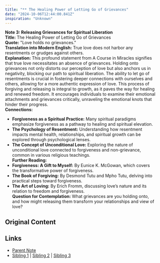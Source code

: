 ```yaml
---
title: "** The Healing Power of Letting Go of Grievances"
date: "2024-10-06T12:44:00.841Z"
inspiration: "Unknown"
---
```



**Note 3: Releasing Grievances for Spiritual Liberation**  
**Title:** The Healing Power of Letting Go of Grievances  
**Quote:** "Love holds no grievances."  
**Translation into Modern English:** True love does not harbor any resentments or grudges against others.  
**Explanation:** This profound statement from A Course in Miracles signifies that true love necessitates an absence of grievances. Holding onto grievances not only distorts our perception of love but also anchors us in negativity, blocking our path to spiritual liberation. The ability to let go of resentments is crucial in fostering deeper connections with ourselves and others, allowing for a more authentic expression of love. This process of forgiving and releasing is integral to growth, as it paves the way for healing and renewed freedom. It encourages individuals to examine their emotional attachments and grievances critically, unraveling the emotional knots that hinder their progress.  
**Connections:**  
- **Forgiveness as a Spiritual Practice:** Many spiritual paradigms emphasize forgiveness as a pathway to healing and spiritual elevation.  
- **The Psychology of Resentment:** Understanding how resentment impacts mental health, relationships, and spiritual growth can be explored through psychological lenses.  
- **The Concept of Unconditional Love:** Exploring the nature of unconditional love connected to forgiveness and non-grievance, common in various religious teachings.  
**Further Reading:**  
- **Forgiveness: A Gift to Myself:** By Eunice K. McGowan, which covers the transformative power of forgiveness.  
- **The Book of Forgiving:** By Desmond Tutu and Mpho Tutu, delving into practical steps toward forgiveness.  
- **The Art of Loving:** By Erich Fromm, discussing love’s nature and its relation to freedom and forgiveness.  
**Question for Contemplation:** What grievances are you holding onto, and how might releasing them transform your relationships and view of love?  



## Original Content



## Links

- [Parent Note](/parent-note.md)
- [Sibling 1](/zettel1.md) | [Sibling 2](/zettel2.md) | [Sibling 3](/zettel3.md)
